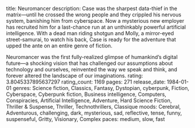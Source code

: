 title: Neuromancer
description: Case was the sharpest data-thief in the matrix—until he crossed the wrong people and they crippled his nervous system, banishing him from cyberspace. Now a mysterious new employer has recruited him for a last-chance run at an unthinkably powerful artificial intelligence. With a dead man riding shotgun and Molly, a mirror-eyed street-samurai, to watch his back, Case is ready for the adventure that upped the ante on an entire genre of fiction.

Neuromancer was the first fully-realized glimpse of humankind’s digital future—a shocking vision that has challenged our assumptions about technology and ourselves, reinvented the way we speak and think, and forever altered the landscape of our imaginations.
rating: 3.8045337895637297
rating_count: 1169
pages: 271
release_date: 1984-01-01
genres: Science fiction, Classics, Fantasy, Dystopian, cyberpunk, Fiction, Cyberspace, Cyberpunk fiction, Business intelligence, Computers, Conspiracies, Artificial Intelligence, Adventure, Hard Science Fiction, Thriller & Suspense, Thriller, Technothrillers, Classique
moods: Cerebral, Adventurous, challenging, dark, mysterious, sad, reflective, tense, funny, suspenseful, Gritty, Visionary, Complex
paces: medium, slow, fast